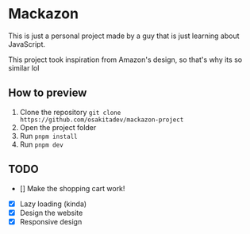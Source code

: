 # Mackazon

This is just a personal project made by a guy that is just learning about JavaScript.

This project took inspiration from Amazon's design, so that's why its so similar lol

## How to preview

1. Clone the repository `git clone https://github.com/osakitadev/mackazon-project`
2. Open the project folder
3. Run `pnpm install`
4. Run `pnpm dev`

## TODO

- [] Make the shopping cart work!
- [x] Lazy loading (kinda)
- [x] Design the website
- [x] Responsive design
